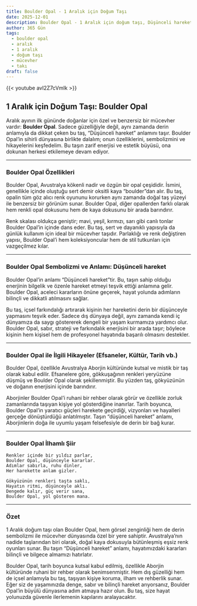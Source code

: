 ```yaml
---
title: Boulder Opal - 1 Aralık için Doğum Taşı
date: 2025-12-01
description: Boulder Opal - 1 Aralık için doğum taşı, Düşünceli hareket sembolü. Bu özel taşın derin anlamını öğrenin.
author: 365 Gün
tags:
  - boulder opal
  - aralık
  - 1 aralık
  - doğum taşı
  - mücevher
  - takı
draft: false
---
```


{{< youtube avI2Z7cVmIk >}}

## 1 Aralık için Doğum Taşı: Boulder Opal

Aralık ayının ilk gününde doğanlar için özel ve benzersiz bir mücevher vardır: **Boulder Opal**. Sadece güzelliğiyle değil, aynı zamanda derin anlamıyla da dikkat çeken bu taş, “Düşünceli hareket” anlamını taşır. Boulder Opal’in sihirli dünyasına birlikte dalalım; onun özelliklerini, sembolizmini ve hikayelerini keşfedelim. Bu taşın zarif enerjisi ve estetik büyüsü, ona dokunan herkesi etkilemeye devam ediyor.

---

### Boulder Opal Özellikleri

Boulder Opal, Avustralya kökenli nadir ve özgün bir opal çeşididir. İsmini, genellikle içinde oluştuğu sert demir oksitli kaya “boulder”dan alır. Bu taş, opalin tüm göz alıcı renk oyununu korurken aynı zamanda doğal taş yüzeyi ile benzersiz bir görünüm sunar. Boulder Opal, diğer opallerden farklı olarak hem renkli opal dokusunu hem de kaya dokusunu bir arada barındırır.

Renk skalası oldukça geniştir; mavi, yeşil, kırmızı, sarı gibi canlı tonlar Boulder Opal’in içinde dans eder. Bu taş, sert ve dayanıklı yapısıyla da günlük kullanım için ideal bir mücevher taşıdır. Parlaklığı ve renk değiştiren yapısı, Boulder Opal’i hem koleksiyoncular hem de stil tutkunları için vazgeçilmez kılar.

---

### Boulder Opal Sembolizmi ve Anlamı: Düşünceli hareket

Boulder Opal’in anlamı “Düşünceli hareket”tir. Bu, taşın sahip olduğu enerjinin bilgelik ve özenle hareket etmeyi teşvik ettiği anlamına gelir. Boulder Opal, aceleci kararların önüne geçerek, hayat yolunda adımların bilinçli ve dikkatli atılmasını sağlar.

Bu taş, içsel farkındalığı artırarak kişinin her hareketini derin bir düşünceyle yapmasını teşvik eder. Sadece dış dünyaya değil, aynı zamanda kendi iç dünyamıza da saygı göstererek dengeli bir yaşam kurmamıza yardımcı olur. Boulder Opal, sabır, strateji ve farkındalık enerjisini bir arada taşır; böylece kişinin hem kişisel hem de profesyonel hayatında başarılı olmasını destekler.

---

### Boulder Opal ile İlgili Hikayeler (Efsaneler, Kültür, Tarih vb.)

Boulder Opal, özellikle Avustralya Aborjin kültüründe kutsal ve mistik bir taş olarak kabul edilir. Efsanelere göre, gökkuşağının renkleri yeryüzüne düşmüş ve Boulder Opal olarak şekillenmiştir. Bu yüzden taş, gökyüzünün ve doğanın enerjisini içinde barındırır.

Aborjinler Boulder Opal’i ruhani bir rehber olarak görür ve özellikle zorluk zamanlarında taşıyan kişiye yol gösterdiğine inanırlar. Tarih boyunca, Boulder Opal’in yaratıcı güçleri harekete geçirdiği, vizyonları ve hayalleri gerçeğe dönüştürdüğü anlatılmıştır. Taşın “düşünceli hareket” anlamı, Aborjinlerin doğa ile uyumlu yaşam felsefesiyle de derin bir bağ kurar.

---

### Boulder Opal İlhamlı Şiir

```
Renkler içinde bir yıldız parlar,
Boulder Opal, düşünceyle kararlar.
Adımlar sabırla, ruhu dinler,
Her harekette anlam gizler.

Gökyüzünün renkleri taşta saklı,
Hayatın ritmi, düşünceyle aklı.
Dengede kalır, güç verir sana,
Boulder Opal, yol gösteren mana.
```

---

### Özet

1 Aralık doğum taşı olan Boulder Opal, hem görsel zenginliği hem de derin sembolizmi ile mücevher dünyasında özel bir yere sahiptir. Avustralya’nın nadide taşlarından biri olarak, doğal kaya dokusuyla bütünleşmiş eşsiz renk oyunları sunar. Bu taşın “Düşünceli hareket” anlamı, hayatımızdaki kararları bilinçli ve bilgece almamızı hatırlatır.

Boulder Opal, tarih boyunca kutsal kabul edilmiş, özellikle Aborjin kültüründe ruhani bir rehber olarak benimsenmiştir. Hem dış güzelliği hem de içsel anlamıyla bu taş, taşıyan kişiye koruma, ilham ve rehberlik sunar. Eğer siz de yaşamınızda denge, sabır ve bilinçli hareket arıyorsanız, Boulder Opal’in büyülü dünyasına adım atmaya hazır olun. Bu taş, size hayat yolunuzda güvenle ilerlemenin kapılarını aralayacaktır.